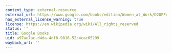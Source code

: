 ```yaml
---
content_type: external-resource
external_url: https://www.google.com/books/edition/Women_at_Work/D2OFFdGYYgsC?hl=en&gbpv=1
has_external_license_warning: true
license: https://en.wikipedia.org/wiki/All_rights_reserved
status: ''
title: Google Books
uid: a97ae7ac-d4da-4df0-9816-52c4cac65299
wayback_url: ''
---
```

